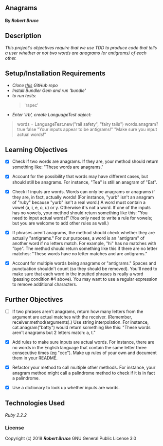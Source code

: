 ## Anagrams

#### By _**Robert Bruce**_

## Description

_This project's objectives require that we use TDD to produce code that tells a user whether or not two words are anagrams (or antigrams) of each other._

## Setup/Installation Requirements

* _Clone [this](https://github.com/entegral/Week-1-Ruby-Project.git) GitHub repo_
* _Install Bundler Gem and run 'bundle'_
* _to run tests:_
  > 'rspec'
* _Enter 'irb', create LanguageTest object:_
 > words = LanguageTest.new("rail  safety", "fairy tails")
 > words.anagram?
 >      true
 >      false
 >      "Your inputs appear to be antigrams!"
 >      "Make sure you input actual words!"

## Learning Objectives


- [x] Check if two words are anagrams. If they are, your method should return something like: "These words are anagrams."

- [x] Account for the possibility that words may have different cases, but should still be anagrams. For instance, "Tea" is still an anagram of "Eat".

- [x] Check if inputs are words. Words can only be anagrams or anagrams if they are, in fact, actually words! (For instance, "yurb" isn't an anagram of "ruby" because "yurb" isn't a real word.) A word must contain a vowel (a, i, e, o, u) or y. Otherwise it's not a word. If one of the inputs has no vowels, your method should return something like this: "You need to input actual words!" (You only need to write a rule for vowels; but you are welcome to add other rules as well.)

- [x] If phrases aren't anagrams, the method should check whether they are actually "antigrams." For our purposes, a word is an "antigram" of another word if no letters match. For example, "hi" has no matches with "bye". The method should return something like this if there are no letter matches: "These words have no letter matches and are antigrams."

- [x] Account for multiple words being anagrams or "antigrams." Spaces and punctuation shouldn't count (so they should be removed). You'll need to make sure that each word in the inputted phrases is really a word (passing condition #4 above). You may want to use a regular expression to remove additional characters.

## Further Objectives


- [ ] If two phrases aren't anagrams, return how many letters from the argument are actual matches with the receiver. (Remember, receiver.method(arguments).) Use string interpolation. For instance, cat.anagram("batty") would return something like this: "These words aren't anagrams but 2 letters match: a, t."

- [x] Add rules to make sure inputs are actual words. For instance, there are no words in the English language that contain the same letter three consecutive times (eg "ccc"). Make up rules of your own and document them in your README.

- [x] Refactor your method to call multiple other methods. For instance, your anagram method might call a palindrome method to check if it is in fact a palindrome.

- [x] Use a dictionary to look up whether inputs are words.

## Technologies Used
_Ruby 2.2.2_

### License
Copyright (c) 2018 **_Robert Bruce_** GNU General Public License 3.0

